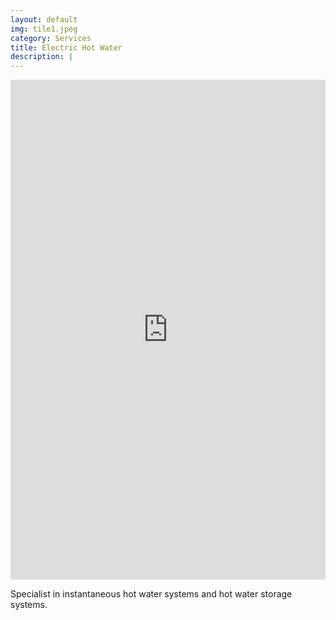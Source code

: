 ```yaml
---
layout: default
img: tile1.jpeg
category: Services
title: Electric Hot Water
description: |
---
```

<iframe frameborder="0" class="juxtapose" width="100%" height="800" src="https://cdn.knightlab.com/libs/juxtapose/latest/embed/index.html?uid=c33f9616-8461-11eb-83c8-ebb5d6f907df"></iframe>

Specialist in instantaneous hot water systems and hot water storage systems.
